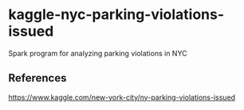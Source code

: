 # kaggle-nyc-parking-violations-issued
Spark program for analyzing parking violations in NYC

## References
https://www.kaggle.com/new-york-city/ny-parking-violations-issued
